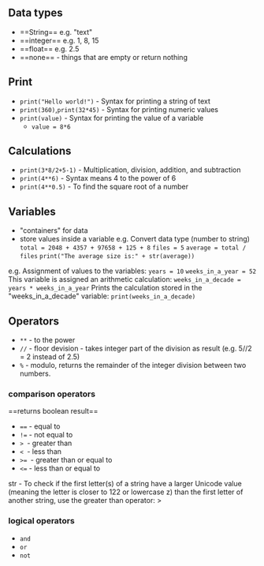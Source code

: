 ## Data types
- ==String== e.g. "text"
- ==integer== e.g. 1, 8, 15
- ==float== e.g. 2.5
- ==none== - things that are empty or return nothing

## Print
- `print("Hello world!")` - Syntax for printing a string of text
- `print(360)`,`print(32*45)` - Syntax for printing numeric values
- `print(value)` - Syntax for printing the value of a variable
	- `value = 8*6`

## Calculations
- `print(3*8/2+5-1)` - Multiplication, division, addition, and subtraction
- `print(4**6)`  - Syntax means 4 to the power of 6
- `print(4**0.5)`  - To find the square root of a number

## Variables
- "containers" for data
- store values inside a variable
e.g.
	Convert data type (number to string)
	`total = 2048 + 4357 + 97658 + 125 + 8`
	`files = 5`
	`average = total / files`
	`print("The average size is:" + str(average))`

e.g.
	Assignment of values to the variables:
	`years = 10`
	`weeks_in_a_year = 52`
	This variable is assigned an arithmetic calculation:
	`weeks_in_a_decade = years * weeks_in_a_year` 
	Prints the calculation stored in the "weeks_in_a_decade" variable:
	`print(weeks_in_a_decade)` 

## Operators

- `**` - to the power
- `//` - floor devision - takes integer part of the division as result (e.g. 5//2 = 2 instead of 2.5)
- `%` - modulo, returns the remainder of the integer division between two numbers.

### comparison operators
==returns boolean result==
- `==` - equal to
- `!=` - not equal to
- `> `- greater than
- `< `- less than
- `>= `- greater than or equal to
- `<=` - less than or equal to

str - To check if the first letter(s) of a string have a larger Unicode value (meaning the letter is closer to 122 or lowercase z) than the first letter of another string, use the greater than operator: >

### logical operators
- `and`
- `or`
- `not`
